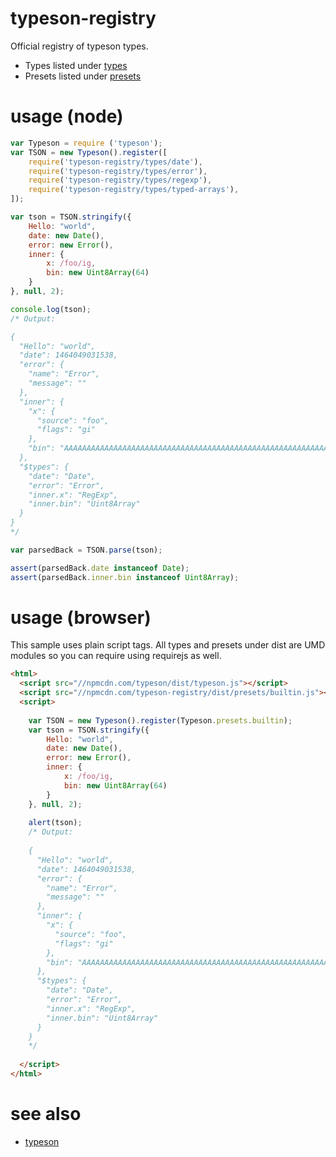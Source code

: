 # typeson-registry
Official registry of typeson types.

* Types listed under [types](https://github.com/dfahlander/typeson-registry/tree/master/types)
* Presets listed under [presets](https://github.com/dfahlander/typeson-registry/tree/master/presets)

# usage (node)

```js
var Typeson = require ('typeson');
var TSON = new Typeson().register([
    require('typeson-registry/types/date'),
    require('typeson-registry/types/error'),
    require('typeson-registry/types/regexp'),
    require('typeson-registry/types/typed-arrays'),
]);

var tson = TSON.stringify({
    Hello: "world",
    date: new Date(),
    error: new Error(),
    inner: {
        x: /foo/ig,
        bin: new Uint8Array(64)
    }
}, null, 2);

console.log(tson);        
/* Output:

{
  "Hello": "world",
  "date": 1464049031538,
  "error": {
    "name": "Error",
    "message": ""
  },
  "inner": {
    "x": {
      "source": "foo",
      "flags": "gi"
    },
    "bin": "AAAAAAAAAAAAAAAAAAAAAAAAAAAAAAAAAAAAAAAAAAAAAAAAAAAAAAAAAAAAAAAAAAAAAAAAAAAAAAAAAAAAAA=="
  },
  "$types": {
    "date": "Date",
    "error": "Error",
    "inner.x": "RegExp",
    "inner.bin": "Uint8Array"
  }
}
*/

var parsedBack = TSON.parse(tson);

assert(parsedBack.date instanceof Date);
assert(parsedBack.inner.bin instanceof Uint8Array);

```
# usage (browser)

This sample uses plain script tags. All types and presets under dist are UMD modules so you can require using requirejs as well.

```html
<html>
  <script src="//npmcdn.com/typeson/dist/typeson.js"></script>
  <script src="//npmcdn.com/typeson-registry/dist/presets/builtin.js"></script>
  <script>
  
    var TSON = new Typeson().register(Typeson.presets.builtin);
    var tson = TSON.stringify({
        Hello: "world",
        date: new Date(),
        error: new Error(),
        inner: {
            x: /foo/ig,
            bin: new Uint8Array(64)
        }
    }, null, 2);
    
    alert(tson);        
    /* Output:
    
    {
      "Hello": "world",
      "date": 1464049031538,
      "error": {
        "name": "Error",
        "message": ""
      },
      "inner": {
        "x": {
          "source": "foo",
          "flags": "gi"
        },
        "bin": "AAAAAAAAAAAAAAAAAAAAAAAAAAAAAAAAAAAAAAAAAAAAAAAAAAAAAAAAAAAAAAAAAAAAAAAAAAAAAAAAAAAAAA=="
      },
      "$types": {
        "date": "Date",
        "error": "Error",
        "inner.x": "RegExp",
        "inner.bin": "Uint8Array"
      }
    }
    */
  
  </script>
</html>
```

# see also

* [typeson](https://github.com/dfahlander/typeson)
